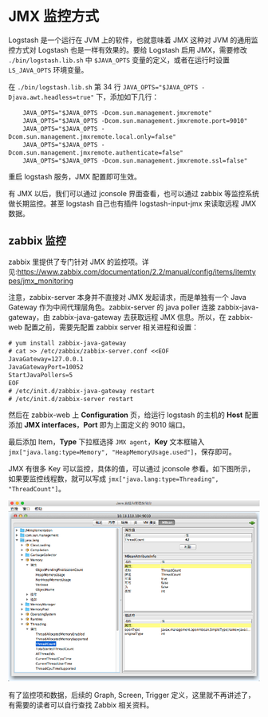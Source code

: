 # JMX 监控方式

Logstash 是一个运行在 JVM 上的软件，也就意味着 JMX 这种对 JVM 的通用监控方式对 Logstash 也是一样有效果的。要给 Logstash 启用 JMX，需要修改 `./bin/logstash.lib.sh` 中 `$JAVA_OPTS` 变量的定义，或者在运行时设置 `LS_JAVA_OPTS` 环境变量。

在 `./bin/logstash.lib.sh` 第 34 行 `JAVA_OPTS="$JAVA_OPTS -Djava.awt.headless=true"` 下，添加如下几行：

```
    JAVA_OPTS="$JAVA_OPTS -Dcom.sun.management.jmxremote"
    JAVA_OPTS="$JAVA_OPTS -Dcom.sun.management.jmxremote.port=9010"
    JAVA_OPTS="$JAVA_OPTS -Dcom.sun.management.jmxremote.local.only=false"
    JAVA_OPTS="$JAVA_OPTS -Dcom.sun.management.jmxremote.authenticate=false"
    JAVA_OPTS="$JAVA_OPTS -Dcom.sun.management.jmxremote.ssl=false"
```

重启 logstash 服务，JMX 配置即可生效。

有 JMX 以后，我们可以通过 jconsole 界面查看，也可以通过 zabbix 等监控系统做长期监控。甚至 logstash 自己也有插件 logstash-input-jmx 来读取远程 JMX 数据。

## zabbix 监控

zabbix 里提供了专门针对 JMX 的监控项。详见:<https://www.zabbix.com/documentation/2.2/manual/config/items/itemtypes/jmx_monitoring>

注意，zabbix-server 本身并不直接对 JMX 发起请求，而是单独有一个 Java Gateway 作为中间代理层角色。zabbix-server 的 java poller 连接 zabbix-java-gateway，由 zabbix-java-gateway 去获取远程 JMX 信息。所以，在 zabbix-web 配置之前，需要先配置 zabbix server 相关进程和设置：

```
# yum install zabbix-java-gateway
# cat >> /etc/zabbix/zabbix-server.conf <<EOF
JavaGateway=127.0.0.1
JavaGatewayPort=10052
StartJavaPollers=5
EOF
# /etc/init.d/zabbix-java-gateway restart
# /etc/init.d/zabbix-server restart
```

然后在 zabbix-web 上 **Configuration** 页，给运行 logstash 的主机的 **Host** 配置添加 **JMX interfaces**，**Port** 即为上面定义的 9010 端口。

最后添加 Item，**Type** 下拉框选择 `JMX agent`，**Key** 文本框输入 `jmx["java.lang:type=Memory", "HeapMemoryUsage.used"]`，保存即可。

JMX 有很多 Key 可以监控，具体的值，可以通过 jconsole 参看。如下图所示，如果要监控线程数，就可以写成 `jmx["java.lang:type=Threading", "ThreadCount"]`。

![](./jconsole.png)

有了监控项和数据，后续的 Graph, Screen, Trigger 定义，这里就不再讲述了，有需要的读者可以自行查找 Zabbix 相关资料。
